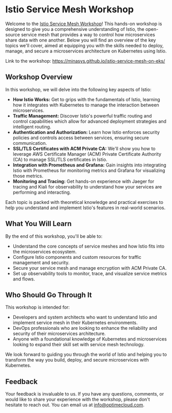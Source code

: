 
# Istio Service Mesh Workshop
Welcome to the [Istio Service Mesh Workshop](https://minasys.github.io/istio-service-mesh-on-eks/)! This hands-on workshop is designed to give you a comprehensive understanding of Istio, the open-source service mesh that provides a way to control how microservices share data with one another. Below you will find an overview of the key topics we'll cover, aimed at equipping you with the skills needed to deploy, manage, and secure a microservices architecture on Kubernetes using Istio.

Link to the workshop: https://minasys.github.io/istio-service-mesh-on-eks/

## Workshop Overview
In this workshop, we will delve into the following key aspects of Istio:
* **How Istio Works:** Get to grips with the fundamentals of Istio, learning how it integrates with Kubernetes to manage the interaction between microservices.
* **Traffic Management:** Discover Istio's powerful traffic routing and control capabilities which allow for advanced deployment strategies and intelligent routing.
* **Authentication and Authorization:** Learn how Istio enforces security policies and controls access between services, ensuring secure communication.
* **SSL/TLS Certificates with ACM Private CA:** We'll show you how to leverage AWS Certificate Manager (ACM) Private Certificate Authority (CA) to manage SSL/TLS certificates in Istio.
* **Integration with Prometheus and Grafana:** Gain insights into integrating Istio with Prometheus for monitoring metrics and Grafana for visualizing those metrics.
* **Monitoring and Tracing:** Get hands-on experience with Jaeger for tracing and Kiali for observability to understand how your services are performing and interacting.

Each topic is packed with theoretical knowledge and practical exercises to help you understand and implement Istio's features in real-world scenarios.

## What You Will Learn
By the end of this workshop, you'll be able to:
* Understand the core concepts of service meshes and how Istio fits into the microservices ecosystem.
* Configure Istio components and custom resources for traffic management and security.
* Secure your service mesh and manage encryption with ACM Private CA.
* Set up observability tools to monitor, trace, and visualize service metrics and flows.

## Who Should Go Through It
This workshop is intended for:
* Developers and system architects who want to understand Istio and implement service mesh in their Kubernetes environments.
* DevOps professionals who are looking to enhance the reliability and security of their microservices architecture.
* Anyone with a foundational knowledge of Kubernetes and microservices looking to expand their skill set with service mesh technology.

We look forward to guiding you through the world of Istio and helping you to transform the way you build, deploy, and secure microservices with Kubernetes.

## Feedback
Your feedback is invaluable to us. If you have any questions, comments, or would like to share your experience with the workshop, please don't hesitate to reach out. You can email us at info@optimecloud.com.
